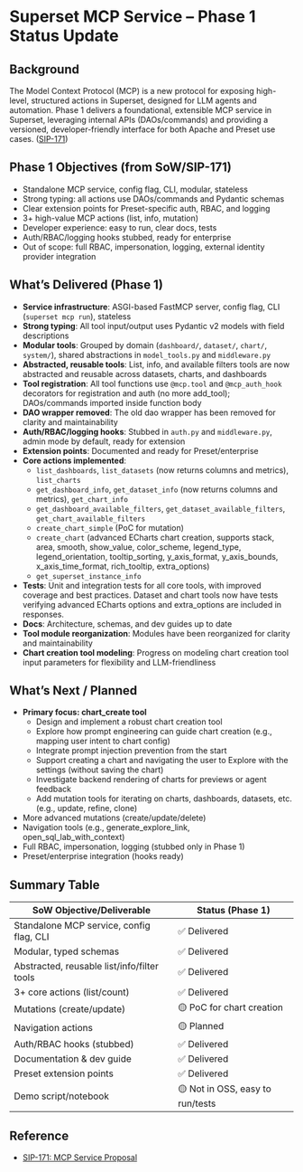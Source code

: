 # Superset MCP Service – Phase 1 Status Update

## Background
The Model Context Protocol (MCP) is a new protocol for exposing high-level, structured actions in Superset, designed for LLM agents and automation. Phase 1 delivers a foundational, extensible MCP service in Superset, leveraging internal APIs (DAOs/commands) and providing a versioned, developer-friendly interface for both Apache and Preset use cases. ([SIP-171](https://github.com/apache/superset/issues/33870))

## Phase 1 Objectives (from SoW/SIP-171)
- Standalone MCP service, config flag, CLI, modular, stateless
- Strong typing: all actions use DAOs/commands and Pydantic schemas
- Clear extension points for Preset-specific auth, RBAC, and logging
- 3+ high-value MCP actions (list, info, mutation)
- Developer experience: easy to run, clear docs, tests
- Auth/RBAC/logging hooks stubbed, ready for enterprise
- Out of scope: full RBAC, impersonation, logging, external identity provider integration

## What’s Delivered (Phase 1)
- **Service infrastructure**: ASGI-based FastMCP server, config flag, CLI (`superset mcp run`), stateless
- **Strong typing**: All tool input/output uses Pydantic v2 models with field descriptions
- **Modular tools**: Grouped by domain (`dashboard/`, `dataset/`, `chart/`, `system/`), shared abstractions in `model_tools.py` and `middleware.py`
- **Abstracted, reusable tools**: List, info, and available filters tools are now abstracted and reusable across datasets, charts, and dashboards
- **Tool registration**: All tool functions use `@mcp.tool` and `@mcp_auth_hook` decorators for registration and auth (no more add_tool); DAOs/commands imported inside function body
- **DAO wrapper removed**: The old dao wrapper has been removed for clarity and maintainability
- **Auth/RBAC/logging hooks**: Stubbed in `auth.py` and `middleware.py`, admin mode by default, ready for extension
- **Extension points**: Documented and ready for Preset/enterprise
- **Core actions implemented**:
  - `list_dashboards`, `list_datasets` (now returns columns and metrics), `list_charts`
  - `get_dashboard_info`, `get_dataset_info` (now returns columns and metrics), `get_chart_info`
  - `get_dashboard_available_filters`, `get_dataset_available_filters`, `get_chart_available_filters`
  - `create_chart_simple` (PoC for mutation)
  - `create_chart` (advanced ECharts chart creation, supports stack, area, smooth, show_value, color_scheme, legend_type, legend_orientation, tooltip_sorting, y_axis_format, y_axis_bounds, x_axis_time_format, rich_tooltip, extra_options)
  - `get_superset_instance_info`
- **Tests**: Unit and integration tests for all core tools, with improved coverage and best practices. Dataset and chart tools now have tests verifying advanced ECharts options and extra_options are included in responses.
- **Docs**: Architecture, schemas, and dev guides up to date
- **Tool module reorganization**: Modules have been reorganized for clarity and maintainability
- **Chart creation tool modeling**: Progress on modeling chart creation tool input parameters for flexibility and LLM-friendliness

## What’s Next / Planned
- **Primary focus: chart_create tool**
  - Design and implement a robust chart creation tool
  - Explore how prompt engineering can guide chart creation (e.g., mapping user intent to chart config)
  - Integrate prompt injection prevention from the start
  - Support creating a chart and navigating the user to Explore with the settings (without saving the chart)
  - Investigate backend rendering of charts for previews or agent feedback
  - Add mutation tools for iterating on charts, dashboards, datasets, etc. (e.g., update, refine, clone)
- More advanced mutations (create/update/delete)
- Navigation tools (e.g., generate_explore_link, open_sql_lab_with_context)
- Full RBAC, impersonation, logging (stubbed only in Phase 1)
- Preset/enterprise integration (hooks ready)

## Summary Table
| SoW Objective/Deliverable                | Status (Phase 1)                |
|------------------------------------------|---------------------------------|
| Standalone MCP service, config flag, CLI | ✅ Delivered                    |
| Modular, typed schemas                   | ✅ Delivered                    |
| Abstracted, reusable list/info/filter tools | ✅ Delivered                 |
| 3+ core actions (list/count)             | ✅ Delivered                    |
| Mutations (create/update)                | 🟡 PoC for chart creation       |
| Navigation actions                       | 🟡 Planned                     |
| Auth/RBAC hooks (stubbed)                | ✅ Delivered                    |
| Documentation & dev guide                | ✅ Delivered                    |
| Preset extension points                  | ✅ Delivered                    |
| Demo script/notebook                     | 🟡 Not in OSS, easy to run/tests|

## Reference
- [SIP-171: MCP Service Proposal](https://github.com/apache/superset/issues/33870) 
